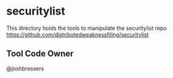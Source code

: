 # securitylist

This directory holds the tools to manipulate the securitylist repo
https://github.com/distributedweaknessfiling/securitylist

## Tool Code Owner

@joshbressers
